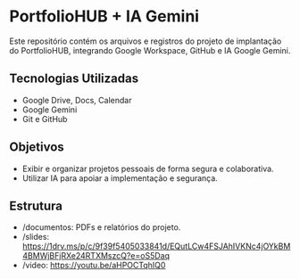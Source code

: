# PortfolioHUB + IA Gemini

Este repositório contém os arquivos e registros do projeto de implantação do PortfolioHUB, integrando Google Workspace, GitHub e IA Google Gemini.

## Tecnologias Utilizadas
- Google Drive, Docs, Calendar
- Google Gemini
- Git e GitHub

## Objetivos
- Exibir e organizar projetos pessoais de forma segura e colaborativa.
- Utilizar IA para apoiar a implementação e segurança.

## Estrutura
- /documentos: PDFs e relatórios do projeto.
- /slides: https://1drv.ms/p/c/9f39f5405033841d/EQutLCw4FSJAhIVKNc4jOYkBM4BMWjBFjRXe24RTXMszcQ?e=oS5Daq
- /video: https://youtu.be/aHPOCTqhIQ0     


